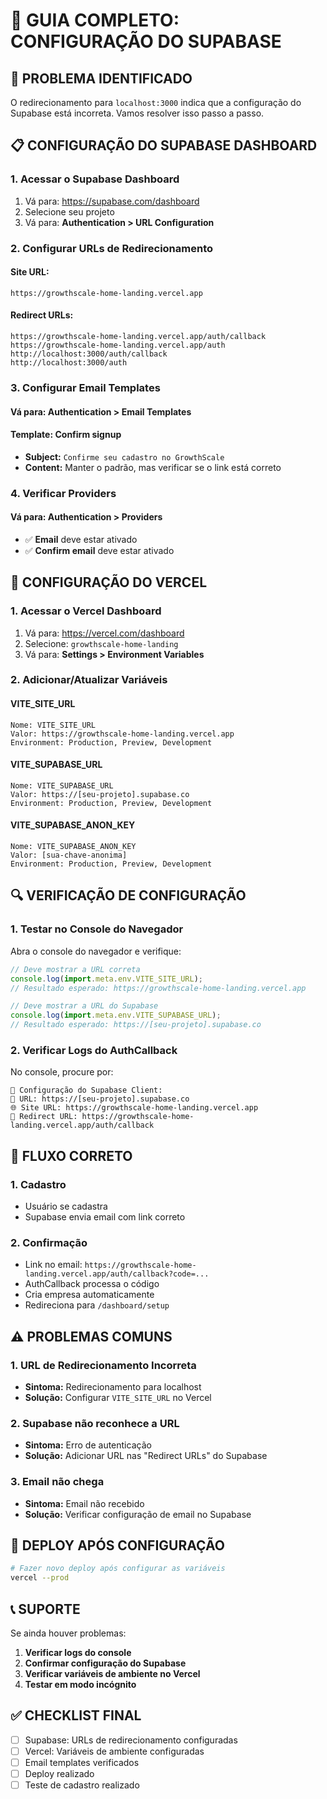 # 🔧 GUIA COMPLETO: CONFIGURAÇÃO DO SUPABASE

## 🚨 PROBLEMA IDENTIFICADO

O redirecionamento para `localhost:3000` indica que a configuração do Supabase está incorreta. Vamos resolver isso passo a passo.

## 📋 CONFIGURAÇÃO DO SUPABASE DASHBOARD

### **1. Acessar o Supabase Dashboard**
1. Vá para: https://supabase.com/dashboard
2. Selecione seu projeto
3. Vá para: **Authentication > URL Configuration**

### **2. Configurar URLs de Redirecionamento**

#### **Site URL:**
```
https://growthscale-home-landing.vercel.app
```

#### **Redirect URLs:**
```
https://growthscale-home-landing.vercel.app/auth/callback
https://growthscale-home-landing.vercel.app/auth
http://localhost:3000/auth/callback
http://localhost:3000/auth
```

### **3. Configurar Email Templates**

#### **Vá para: Authentication > Email Templates**

#### **Template: Confirm signup**
- **Subject:** `Confirme seu cadastro no GrowthScale`
- **Content:** Manter o padrão, mas verificar se o link está correto

### **4. Verificar Providers**

#### **Vá para: Authentication > Providers**
- ✅ **Email** deve estar ativado
- ✅ **Confirm email** deve estar ativado

## 🔧 CONFIGURAÇÃO DO VERCEL

### **1. Acessar o Vercel Dashboard**
1. Vá para: https://vercel.com/dashboard
2. Selecione: `growthscale-home-landing`
3. Vá para: **Settings > Environment Variables**

### **2. Adicionar/Atualizar Variáveis**

#### **VITE_SITE_URL**
```
Nome: VITE_SITE_URL
Valor: https://growthscale-home-landing.vercel.app
Environment: Production, Preview, Development
```

#### **VITE_SUPABASE_URL**
```
Nome: VITE_SUPABASE_URL
Valor: https://[seu-projeto].supabase.co
Environment: Production, Preview, Development
```

#### **VITE_SUPABASE_ANON_KEY**
```
Nome: VITE_SUPABASE_ANON_KEY
Valor: [sua-chave-anonima]
Environment: Production, Preview, Development
```

## 🔍 VERIFICAÇÃO DE CONFIGURAÇÃO

### **1. Testar no Console do Navegador**

Abra o console do navegador e verifique:

```javascript
// Deve mostrar a URL correta
console.log(import.meta.env.VITE_SITE_URL);
// Resultado esperado: https://growthscale-home-landing.vercel.app

// Deve mostrar a URL do Supabase
console.log(import.meta.env.VITE_SUPABASE_URL);
// Resultado esperado: https://[seu-projeto].supabase.co
```

### **2. Verificar Logs do AuthCallback**

No console, procure por:

```
🔧 Configuração do Supabase Client:
📍 URL: https://[seu-projeto].supabase.co
🌐 Site URL: https://growthscale-home-landing.vercel.app
🔄 Redirect URL: https://growthscale-home-landing.vercel.app/auth/callback
```

## 🎯 FLUXO CORRETO

### **1. Cadastro**
- Usuário se cadastra
- Supabase envia email com link correto

### **2. Confirmação**
- Link no email: `https://growthscale-home-landing.vercel.app/auth/callback?code=...`
- AuthCallback processa o código
- Cria empresa automaticamente
- Redireciona para `/dashboard/setup`

## ⚠️ PROBLEMAS COMUNS

### **1. URL de Redirecionamento Incorreta**
- **Sintoma:** Redirecionamento para localhost
- **Solução:** Configurar `VITE_SITE_URL` no Vercel

### **2. Supabase não reconhece a URL**
- **Sintoma:** Erro de autenticação
- **Solução:** Adicionar URL nas "Redirect URLs" do Supabase

### **3. Email não chega**
- **Sintoma:** Email não recebido
- **Solução:** Verificar configuração de email no Supabase

## 🚀 DEPLOY APÓS CONFIGURAÇÃO

```bash
# Fazer novo deploy após configurar as variáveis
vercel --prod
```

## 📞 SUPORTE

Se ainda houver problemas:

1. **Verificar logs do console**
2. **Confirmar configuração do Supabase**
3. **Verificar variáveis de ambiente no Vercel**
4. **Testar em modo incógnito**

## ✅ CHECKLIST FINAL

- [ ] Supabase: URLs de redirecionamento configuradas
- [ ] Vercel: Variáveis de ambiente configuradas
- [ ] Email templates verificados
- [ ] Deploy realizado
- [ ] Teste de cadastro realizado
